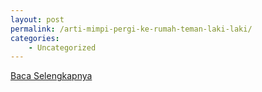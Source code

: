 ```yaml
---
layout: post
permalink: /arti-mimpi-pergi-ke-rumah-teman-laki-laki/
categories:
    - Uncategorized
---
```


[Baca Selengkapnya](/10)